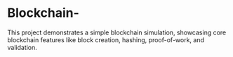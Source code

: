 # Blockchain-
This project demonstrates a simple blockchain simulation, showcasing core blockchain features like block creation, hashing, proof-of-work, and validation.

